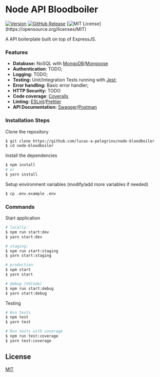 # Node API Bloodboiler

[![Version](https://badge.fury.io/gh/tterb%2FHyde.svg)](https://badge.fury.io/gh/tterb%2FHyde) [![GitHub Release](https://img.shields.io/github/v/release/lucas-a-pelegrino/node-bloodboiler?sort=semver)]() [![MIT License](https://img.shields.io/apm/l/atomic-design-ui.svg?)](https://opensource.org/licenses/MIT)

A API boilerplate built on top of ExpressJS.

### Features

- **Database:** NoSQL with [MongoDB](https://www.mongodb.com)/[Mongoose](https://mongoosejs.com)
- **Authentication**: TODO;
- **Logging:** TODO;
- **Testing:** Unit/Integration Tests running with [Jest](https://jestjs.io);
- **Error handling:** Basic error handler;
- **HTTP Security:** TODO
- **Code coverage**: [Coveralls](https://coveralls.io)
- **Linting:** [ESLint](https://eslint.org)/[Prettier](https://prettier.io)
- **API Documentation:** [Swagger](https://swagger.io)/[Postman](https://www.postman.com)

### Installation Steps

Clone the repository

```sh
$ git clone https://github.com/lucas-a-pelegrino/node-bloodboiler
$ cd node-bloodboiler
```

Install the dependencies

```sh
$ npm install
# or
$ yarn install
```

Setup environment variables (modify/add more variables if needed)

```sh
$ cp .env.example .env
```

### Commands

Start application

```sh
# locally:
$ npm run start:dev
$ yarn start:dev

# staging:
$ npm run start:staging
$ yarn start:staging

# production
$ npm start
$ yarn start

# debug (VSCode)
$ npm run start:debug
$ yarn start:debug
```

Testing

```sh
# Run tests
$ npm test
$ yarn test

# Run tests with coverage
$ npm run test:coverage
$ yarn test:coverage
```

## License

[MIT](https://opensource.org/licenses/MIT)
